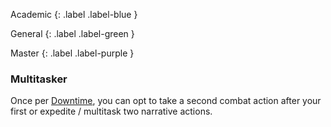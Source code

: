 Academic
{: .label .label-blue }

General
{: .label .label-green }

Master
{: .label .label-purple }

### Multitasker

Once per [Downtime](Game/Telling-The-Story#Downtime), you can opt to take a second combat action after your first or expedite / multitask two narrative actions.
